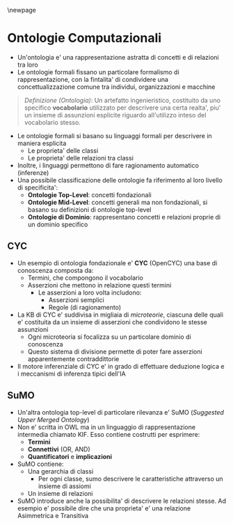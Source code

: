 \newpage

# Ontologie Computazionali

* Un'ontologia e' una rappresentazione astratta di concetti e di relazioni tra
  loro
* Le ontologie formali fissano un particolare formalismo di rappresentazione,
  con la fintalita' di condividere una concettualizzazione comune tra individui,
  organizzazioni e macchine

> *Definizione (Ontologia)*: Un artefatto ingenieristico, costituito da uno
> specifico **vocabolario** utilizzato per descrivere una certa realta', piu' un
> insieme di assunzioni esplicite riguardo all'utilizzo inteso del vocabolario
> stesso.

* Le ontologie formali si basano su linguaggi formali per descrivere in maniera
  esplicita
    * Le proprieta' delle classi
    * Le proprieta' delle relazioni tra classi
* Inoltre, i linguaggi permettono di fare ragionamento automatico (inferenze)
* Una possibile classificazione delle ontologie fa riferimento al loro livello
  di specificita':
    * **Ontologie Top-Level**: concetti fondazionali
    * **Ontologie Mid-Level**: concetti generali ma non fondazionali, si basano
      su definizioni di ontologie top-level
    * **Ontologie di Dominio**: rappresentano concetti e relazioni proprie di un
      dominio specifico

## CYC

* Un esempio di ontologia fondazionale e' **CYC** (OpenCYC) una base di
  conoscenza composta da: 
    * Termini, che compongono il vocabolario
    * Asserzioni che mettono in relazione questi termini
        * Le asserzioni a loro volta includono:
            * Asserzioni semplici
            * Regole (di ragionamento)
* La KB di CYC e' suddivisa in migliaia di *microteorie*, ciascuna delle quali
  e' costituita da un insieme di asserzioni che condividono le stesse assunzioni
    * Ogni microteoria si focalizza su un particolare dominio di conoscenza
    * Questo sistema di divisione permette di poter fare asserzioni
      apparentemente contraddittorie
* Il motore inferenziale di CYC e' in grado di effettuare deduzione logica e i
  meccanismi di inferenza tipici dell'IA

## SuMO

* Un'altra ontologia top-level di particolare rilevanza e' SuMO (*Suggested
  Upper Merged Ontology*)
* Non e' scritta in OWL ma in un linguaggio di rappresentazione intermedia
  chiamato KIF. Esso contiene costrutti per esprimere:
  * **Termini**
  * **Connettivi** (OR, AND)
  * **Quantificatori** e **implicazioni**
* SuMO contiene:
    * Una gerarchia di classi
        * Per ogni classe, sumo descrivere le caratteristiche attraverso un
          insieme di assiomi
    * Un insieme di relazioni
* SuMO introduce anche la possibilita' di descrivere le relazioni stesse. Ad
  esempio e' possibile dire che una proprieta' e' una relazione Asimmetrica e
  Transitiva
